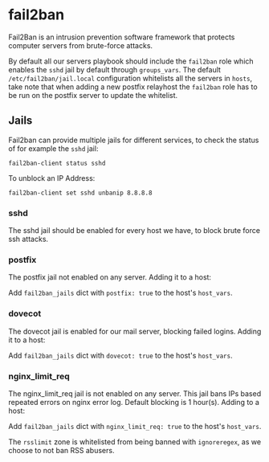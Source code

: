 # fail2ban

Fail2Ban is an intrusion prevention software framework that protects computer servers from brute-force attacks.

By default all our servers playbook should include the `fail2ban` role which enables the `sshd` jail by default through `groups_vars`. The default `/etc/fail2ban/jail.local` configuration whitelists all the servers in `hosts`, take note that when adding a new postfix relayhost the `fail2ban` role has to be run on the postfix server to update the whitelist.

## Jails

Fail2ban can provide multiple jails for different services, to check the status of for example the `sshd` jail:

```
fail2ban-client status sshd
```

To unblock an IP Address:

```
fail2ban-client set sshd unbanip 8.8.8.8
```

### sshd

The sshd jail should be enabled for every host we have, to block brute force ssh attacks.

### postfix

The postfix jail not enabled on any server. Adding it to a host:

Add `fail2ban_jails` dict with `postfix: true` to the host's `host_vars`.

### dovecot

The dovecot jail is enabled for our mail server, blocking failed logins. Adding it to a host:

Add `fail2ban_jails` dict with `dovecot: true` to the host's `host_vars`.

### nginx_limit_req

The nginx_limit_req jail is not enabled on any server. This jail bans IPs based repeated errors on nginx error log. Default blocking is 1 hour(s). Adding to a host:

Add `fail2ban_jails` dict with `nginx_limit_req: true` to the host's `host_vars`.

The `rsslimit` zone is whitelisted from being banned with `ignoreregex`, as we
choose to not ban RSS abusers.
